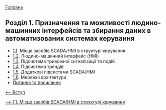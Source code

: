 [Головна](README.md)

## Розділ 1.  Призначення та можливості людино-машинних інтерфейсів та збирання даних в автоматизованих системах керування

- [1.1](1_1.md). Місце засобів SCADA/HMI в структурі керування
- [1.2](1_2.md). Людино-машинний інтерфейс (HMI)
- [1.3](1_3.md). Підсистема тривожної сигналізації та подій
- [1.4](1_4.md). Підсистема трендів
- [1.5](1_5.md). Додаткові підсистеми SCADA/HMI
- [1.6](1_6.md). Мережні архітектури
- [Питання та посилання](1_q.md)

[<-- Вступ](intro.md)

[--> 1.1. Місце засобів SCADA/HMI в структурі керування](1_1.md)